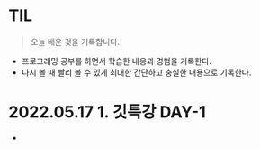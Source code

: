 # TIL

> 오늘 배운 것을 기록합니다.

- 프로그래밍 공부를 하면서 학습한 내용과 경험을 기록한다.
- 다시 볼 때 빨리 볼 수 있게 최대한 간단하고 충실한 내용으로 기록한다.

# 2022.05.17 1. 깃특강 DAY-1

- 
